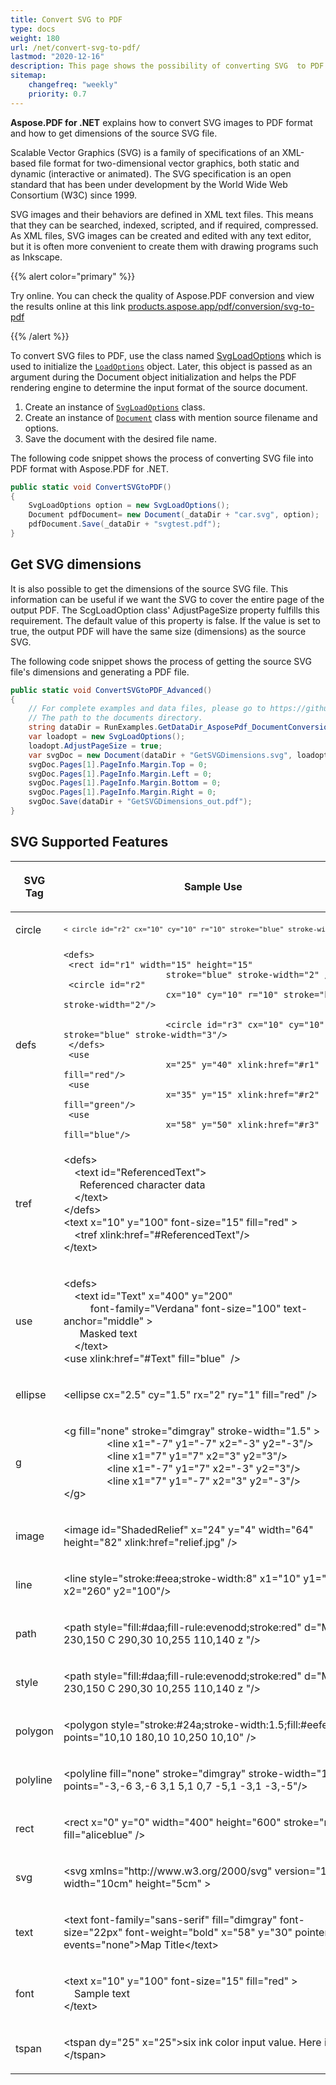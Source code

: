```yaml
---
title: Convert SVG to PDF
type: docs
weight: 180
url: /net/convert-svg-to-pdf/
lastmod: "2020-12-16"
description: This page shows the possibility of converting SVG  to PDF with Aspose.PDF and describes how to get SVG dimensions and overview SVG Supported Features.
sitemap:
    changefreq: "weekly"
    priority: 0.7
---
```


**Aspose.PDF for .NET** explains how to convert SVG images to PDF format and how to get dimensions of the source SVG file. 

Scalable Vector Graphics (SVG) is a family of specifications of an XML-based file format for two-dimensional vector graphics, both static and dynamic (interactive or animated). The SVG specification is an open standard that has been under development by the World Wide Web Consortium (W3C) since 1999.

SVG images and their behaviors are defined in XML text files. This means that they can be searched, indexed, scripted, and if required, compressed. As XML files, SVG images can be created and edited with any text editor, but it is often more convenient to create them with drawing programs such as Inkscape.

{{% alert color="primary" %}} 

Try online. You can check the quality of Aspose.PDF conversion and view the results online at this link [products.aspose.app/pdf/conversion/svg-to-pdf](https://products.aspose.app/pdf/conversion/svg-to-pdf)

{{% /alert %}}

To convert SVG files to PDF, use the class named [SvgLoadOptions](https://apireference.aspose.com/net/pdf/aspose.pdf/svgloadoptions) which is used to initialize the [`LoadOptions`](https://apireference.aspose.com/pdf/net/aspose.pdf/loadoptions) object. Later, this object is passed as an argument during the Document object initialization and helps the PDF rendering engine to determine the input format of the source document.

1. Create an instance of [`SvgLoadOptions`](https://apireference.aspose.com/pdf/net/aspose.pdf/loadoptions) class.
1. Create an instance of [`Document`](https://apireference.aspose.com/pdf/net/aspose.pdf/document) class with mention source filename and options.
1. Save the document with the desired file name.

The following code snippet shows the process of converting SVG file into PDF format with Aspose.PDF for .NET.

```csharp
public static void ConvertSVGtoPDF()
{
    SvgLoadOptions option = new SvgLoadOptions();
    Document pdfDocument= new Document(_dataDir + "car.svg", option);
    pdfDocument.Save(_dataDir + "svgtest.pdf");
}
```

## Get SVG dimensions

It is also possible to get the dimensions of the source SVG file. This information can be useful if we want the SVG to cover the entire page of the output PDF. The ScgLoadOption class' AdjustPageSize property fulfills this requirement. The default value of this property is false. If the value is set to true, the output PDF will have the same size (dimensions) as the source SVG.

The following code snippet shows the process of getting the source SVG file's dimensions and generating a PDF file.

```csharp
public static void ConvertSVGtoPDF_Advanced()
{
    // For complete examples and data files, please go to https://github.com/aspose-pdf/Aspose.PDF-for-.NET
    // The path to the documents directory.
    string dataDir = RunExamples.GetDataDir_AsposePdf_DocumentConversion();
    var loadopt = new SvgLoadOptions();
    loadopt.AdjustPageSize = true;
    var svgDoc = new Document(dataDir + "GetSVGDimensions.svg", loadopt);
    svgDoc.Pages[1].PageInfo.Margin.Top = 0;
    svgDoc.Pages[1].PageInfo.Margin.Left = 0;
    svgDoc.Pages[1].PageInfo.Margin.Bottom = 0;
    svgDoc.Pages[1].PageInfo.Margin.Right = 0;
    svgDoc.Save(dataDir + "GetSVGDimensions_out.pdf");
}
```

## SVG Supported Features

<table>
    <thead>
        <tr>
            <th>
                <p>SVG Tag</p>
            </th>
            <th>
                <p>Sample Use</p>
            </th>
        </tr>
    </thead>
    <tbody>
        <tr>
            <td>
                <p>circle</p>
            </td>
            <td>
                <code><pre>&lt circle id="r2" cx="10" cy="10" r="10" stroke="blue" stroke-width="2"&gt </pre></code>
            </td>
        </tr>
        <tr>
            <td>
                <p>defs</p>
            </td>
            <td>
                <code>&lt;defs&gt;&nbsp; <br> &lt;rect id="r1" width="15" height="15"
                    stroke="blue" stroke-width="2" /&gt;&nbsp; <br> &lt;circle id="r2"
                    cx="10" cy="10" r="10" stroke="blue" stroke-width="2"/&gt;&nbsp; <br>
                    &lt;circle id="r3" cx="10" cy="10" r="10" stroke="blue" stroke-width="3"/&gt;&nbsp; <br> &lt;/defs&gt;&nbsp; <br> &lt;use
                    x="25" y="40" xlink:href="#r1" fill="red"/&gt;&nbsp; <br> &lt;use
                    x="35" y="15" xlink:href="#r2" fill="green"/&gt;&nbsp; <br> &lt;use
                    x="58" y="50" xlink:href="#r3" fill="blue"/&gt;</code>
            </td>
        </tr>
        <tr>
            <td>
                <p>tref</p>
            </td>
            <td>
                <p>&lt;defs&gt;&nbsp; <br> &nbsp;&nbsp;&nbsp; &lt;text
                    id="ReferencedText"&gt;&nbsp; <br> &nbsp;&nbsp;&nbsp;&nbsp;&nbsp;
                    Referenced character data&nbsp; <br> &nbsp;&nbsp;&nbsp;
                    &lt;/text&gt;&nbsp; <br> &lt;/defs&gt;&nbsp; <br
                        class="atl-forced-newline"> &lt;text x="10" y="100" font-size="15" fill="red" &gt;&nbsp; <br
                        class="atl-forced-newline"> &nbsp;&nbsp;&nbsp; &lt;tref
                    xlink:href="#ReferencedText"/&gt;&nbsp; <br> &lt;/text&gt;</p>
            </td>
        </tr>
        <tr>
            <td>
                <p>use</p>
            </td>
            <td>
                <p>&lt;defs&gt;&nbsp; <br> &nbsp;&nbsp;&nbsp; &lt;text id="Text" x="400"
                    y="200"&nbsp; <br>
                    &nbsp;&nbsp;&nbsp;&nbsp;&nbsp;&nbsp;&nbsp;&nbsp;&nbsp; font-family="Verdana" font-size="100"
                    text-anchor="middle" &gt;&nbsp; <br> &nbsp;&nbsp;&nbsp;&nbsp;&nbsp;
                    Masked text&nbsp; <br> &nbsp;&nbsp;&nbsp; &lt;/text&gt;&nbsp; <br
                        class="atl-forced-newline"> &lt;use xlink:href="#Text" fill="blue"&nbsp; /&gt;</p>
            </td>
        </tr>
        <tr>
            <td>
                <p>ellipse&nbsp;</p>
            </td>
            <td>
                <p>&lt;ellipse cx="2.5" cy="1.5" rx="2" ry="1" fill="red" /&gt;</p>
            </td>
        </tr>
        <tr>
            <td>
                <p>g&nbsp;</p>
            </td>
            <td>
                <p>&lt;g fill="none" stroke="dimgray" stroke-width="1.5" &gt;&nbsp; <br>
                    &nbsp;&nbsp; &nbsp;&nbsp;&nbsp; &nbsp;&nbsp;&nbsp; &nbsp;&nbsp;&nbsp; &nbsp;&lt;line x1="-7"
                    y1="-7" x2="-3" y2="-3"/&gt;&nbsp; <br> &nbsp;&nbsp;
                    &nbsp;&nbsp;&nbsp; &nbsp;&nbsp;&nbsp; &nbsp;&nbsp;&nbsp; &nbsp;&lt;line x1="7" y1="7" x2="3"
                    y2="3"/&gt;&nbsp; <br> &nbsp;&nbsp; &nbsp;&nbsp;&nbsp;
                    &nbsp;&nbsp;&nbsp; &nbsp;&nbsp;&nbsp; &nbsp;&lt;line x1="-7" y1="7" x2="-3" y2="3"/&gt;&nbsp;
                    <br> &nbsp;&nbsp; &nbsp;&nbsp;&nbsp; &nbsp;&nbsp;&nbsp;
                    &nbsp;&nbsp;&nbsp; &nbsp;&lt;line x1="7" y1="-7" x2="3" y2="-3"/&gt;&nbsp; <br
                        class="atl-forced-newline"> &lt;/g&gt;&nbsp;</p>
            </td>
        </tr>
        <tr>
            <td>
                <p>image</p>
            </td>
            <td>
                <p>&lt;image id="ShadedRelief" x="24" y="4" width="64" height="82" xlink:href="relief.jpg"
                    /&gt;&nbsp;</p>
            </td>
        </tr>
        <tr>
            <td>
                <p>line</p>
            </td>
            <td>
                <p>&lt;line style="stroke:#eea;stroke-width:8" x1="10" y1="30" x2="260" y2="100"/&gt;&nbsp;</p>
            </td>
        </tr>
        <tr>
            <td>
                <p>path</p>
            </td>
            <td>
                <p>&lt;path style="fill:#daa;fill-rule:evenodd;stroke:red" d="M 230,150 C 290,30 10,255 110,140 z
                    "/&gt;&nbsp;</p>
            </td>
        </tr>
        <tr>
            <td>
                <p>style</p>
            </td>
            <td>
                <p>&lt;path style="fill:#daa;fill-rule:evenodd;stroke:red" d="M 230,150 C 290,30 10,255 110,140 z
                    "/&gt;</p>
            </td>
        </tr>
        <tr>
            <td>
                <p>polygon</p>
            </td>
            <td>
                <p>&lt;polygon style="stroke:#24a;stroke-width:1.5;fill:#eefefe" points="10,10 180,10 10,250 10,10"
                    /&gt;</p>
            </td>
        </tr>
        <tr>
            <td>
                <p>polyline</p>
            </td>
            <td>
                <p>&lt;polyline fill="none" stroke="dimgray" stroke-width="1" points="-3,-6 3,-6 3,1 5,1 0,7 -5,1
                    -3,1 -3,-5"/&gt;</p>
            </td>
        </tr>
        <tr>
            <td>
                <p>rect&nbsp;</p>
            </td>
            <td>
                <p>&lt;rect x="0" y="0" width="400" height="600" stroke="none" fill="aliceblue" /&gt;</p>
            </td>
        </tr>
        <tr>
            <td>
                <p>svg</p>
            </td>
            <td>
                <p>&lt;svg xmlns="http://www.w3.org/2000/svg" version="1.1" width="10cm" height="5cm" &gt;</p>
            </td>
        </tr>
        <tr>
            <td>
                <p>text</p>
            </td>
            <td>
                <p>&lt;text font-family="sans-serif" fill="dimgray" font-size="22px" font-weight="bold" x="58"
                    y="30" pointer-events="none"&gt;Map Title&lt;/text&gt;</p>
            </td>
        </tr>
        <tr>
            <td>
                <p>font</p>
            </td>
            <td>
                <p>&lt;text x="10" y="100" font-size="15" fill="red" &gt;&nbsp; <br>
                    &nbsp;&nbsp;&nbsp; Sample text&nbsp; <br> &lt;/text&gt;</p>
            </td>
        </tr>
        <tr>
            <td>
                <p>tspan</p>
            </td>
            <td>
                <p>&lt;tspan dy="25" x="25"&gt;six ink color input value. Here it will &lt;/tspan&gt;</p>
            </td>
        </tr>
    </tbody>
</table>
